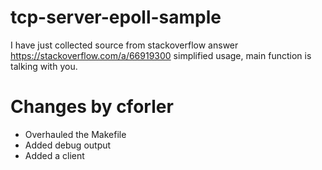 # tcp-server-epoll-sample
I have just collected source from stackoverflow answer https://stackoverflow.com/a/66919300
simplified usage, main function is talking with you.

# Changes by cforler
 - Overhauled the Makefile
 - Added debug output
 - Added a client


